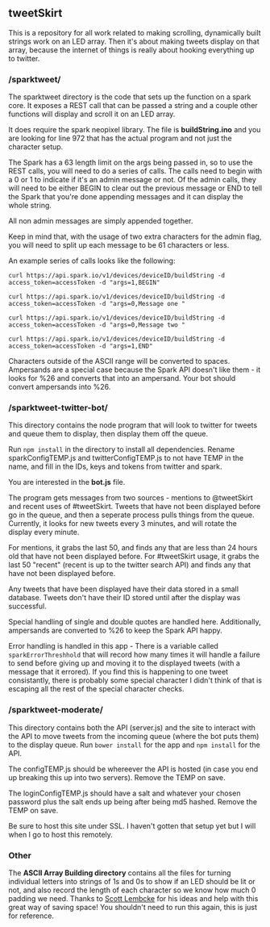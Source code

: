 ## tweetSkirt

This is a repository for all work related to making scrolling, dynamically built strings work on an LED array. Then it's about making tweets display on that array, because the internet of things is really about hooking everything up to twitter.

### /sparktweet/
The sparktweet directory is the code that sets up the function on a spark core. It exposes a REST call that can be passed a string and a couple other functions will display and scroll it on an LED array.

It does require the spark neopixel library. The file is **buildString.ino** and you are looking for line 972 that has the actual program and not just the character setup.

The Spark has a 63 length limit on the args being passed in, so to use the REST calls, you will need to do a series of calls. The calls need to begin with a 0 or 1 to indicate if it's an admin message or not. Of the admin calls, they will need to be either BEGIN to clear out the previous message or END to tell the Spark that you're done appending messages and it can display the whole string.

All non admin messages are simply appended together.

Keep in mind that, with the usage of two extra characters for the admin flag, you will need to split up each message to be 61 characters or less.

An example series of calls looks like the following:

```
curl https://api.spark.io/v1/devices/deviceID/buildString -d access_token=accessToken -d "args=1,BEGIN"

curl https://api.spark.io/v1/devices/deviceID/buildString -d access_token=accessToken -d "args=0,Message one "

curl https://api.spark.io/v1/devices/deviceID/buildString -d access_token=accessToken -d "args=0,Message two "

curl https://api.spark.io/v1/devices/deviceID/buildString -d access_token=accessToken -d "args=1,END"
```

Characters outside of the ASCII range will be converted to spaces. Ampersands are a special case because the Spark API doesn't like them - it looks for %26 and converts that into an ampersand. Your bot should convert ampersands into %26.

### /sparktweet-twitter-bot/
This directory contains the node program that will look to twitter for tweets and queue them to display, then display them off the queue.

Run `npm install` in the directory to install all dependencies. Rename sparkConfigTEMP.js and twitterConfigTEMP.js to not have TEMP in the name, and fill in the IDs, keys and tokens from twitter and spark.

You are interested in the **bot.js** file.

The program gets messages from two sources - mentions to @tweetSkirt and recent uses of #tweetSkirt. Tweets that have not been displayed before go in the queue, and then a seperate process pulls things from the queue. Currently, it looks for new tweets every 3 minutes, and will rotate the display every minute. 

For mentions, it grabs the last 50, and finds any that are less than 24 hours old that have not been displayed before. For #tweetSkirt usage, it grabs the last 50 "recent" (recent is up to the twitter search API) and finds any that have not been displayed before.

Any tweets that have been displayed have their data stored in a small database. Tweets don't have their ID stored until after the display was successful. 

Special handling of single and double quotes are handled here. Additionally, ampersands are converted to %26 to keep the Spark API happy.

Error handling is handled in this app - There is a variable called `sparkErrorThreshhold` that will record how many times it will handle a failure to send before giving up and moving it to the displayed tweets (with a message that it errored). If you find this is happening to one tweet consistantly, there is probably some special character I didn't think of that is escaping all the rest of the special character checks.

### /sparktweet-moderate/
This directory contains both the API (server.js) and the site to interact with the API to move tweets from the incoming queue (where the bot puts them) to the display queue. Run `bower install` for the app and `npm install` for the API. 

The configTEMP.js should be whereever the API is hosted (in case you end up breaking this up into two servers). Remove the TEMP on save.

The loginConfigTEMP.js should have a salt and whatever your chosen password plus the salt ends up being after being md5 hashed. Remove the TEMP on save. 

Be sure to host this site under SSL. I haven't gotten that setup yet but I will when I go to host this remotely.

### Other

The **ASCII Array Building directory** contains all the files for turning individual letters into strings of 1s and 0s to show if an LED should be lit or not, and also record the length of each character so we know how much 0 padding we need. Thanks to [Scott Lembcke](https://github.com/slembcke) for his ideas and help with this great way of saving space! You shouldn't need to run this again, this is just for reference.